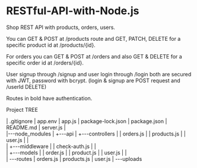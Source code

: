 # RESTful-API-with-Node.js
Shop REST API with products, orders, users. 

You can GET & POST at /products route and GET, PATCH, DELETE for a specific product id at /products/{id}. 

For orders you can GET & POST at /orders and also GET & DELETE for a specific order id at /orders/{id}. 

User signup through /signup and user login through /login both are secured with JWT,  password with bcrypt. (login & signup are POST request and /userId DELETE) 

Routes in bold have authentication. 

Project TREE

|   .gitignore
|   app.env
|   app.js
|   package-lock.json
|   package.json
|   README.md
|   server.js
|   
|---node_modules
|
+---api
|   +---controllers
|   |       orders.js
|   |       products.js
|   |       user.js
|   |       
|   +---middleware
|   |       check-auth.js
|   |       
|   +---models
|   |       order.js
|   |       product.js
|   |       user.js
|   |       
|   \---routes
|           orders.js
|           products.js
|           user.js
|
\---uploads
